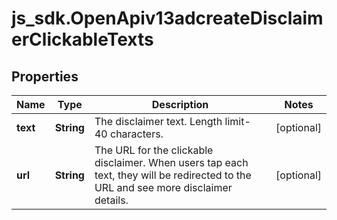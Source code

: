 # js_sdk.OpenApiv13adcreateDisclaimerClickableTexts

## Properties
Name | Type | Description | Notes
------------ | ------------- | ------------- | -------------
**text** | **String** | The disclaimer text. Length limit- 40 characters. | [optional] 
**url** | **String** | The URL for the clickable disclaimer. When users tap each text, they will be redirected to the URL and see more disclaimer details. | [optional] 
